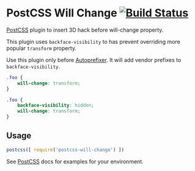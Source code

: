 # PostCSS Will Change [![Build Status](https://travis-ci.org/postcss/postcss-will-change.svg)](https://travis-ci.org/postcss/postcss-will-change)

[PostCSS] plugin to insert 3D hack before will-change property.

This plugin uses `backface-visibility` to has prevent overriding
more popular `transform` property.

Use this plugin only before [Autoprefixer]. It will add vendor prefixes
to `backface-visibility`.

[Autoprefixer]: https://github.com/postcss/autoprefixer
[PostCSS]:      https://github.com/postcss/postcss

```css
.foo {
    will-change: transform;
}
```

```css
.foo {
    backface-visibility: hidden;
    will-change: transform;
}
```

## Usage

```js
postcss([ require('postcss-will-change') ])
```

See [PostCSS] docs for examples for your environment.
